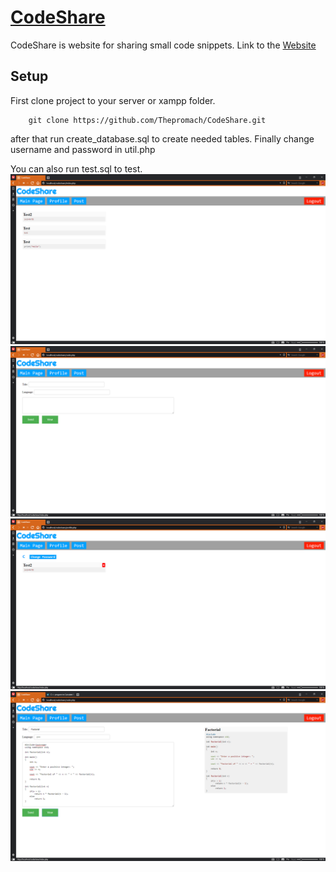 [CodeShare](http://codeshare.gwiddle.co.uk)
===



CodeShare is website for sharing small code snippets. Link to the [Website](http://codeshare.gwiddle.co.uk)

## Setup

First clone project to your server or xampp folder.
```
    git clone https://github.com/Thepromach/CodeShare.git
```

after that run create_database.sql to create needed tables.
Finally change username and password in util.php 

You can also run test.sql to test.
![alt text](https://raw.githubusercontent.com/Thepromach/CodeShare/master/img/main.PNG)
![alt text](https://raw.githubusercontent.com/Thepromach/CodeShare/master/img/post.PNG)
![alt text](https://raw.githubusercontent.com/Thepromach/CodeShare/master/img/profile.PNG)
![alt text](https://raw.githubusercontent.com/Thepromach/CodeShare/master/img/view.PNG)